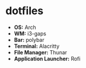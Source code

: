 # dotfiles

- **OS:** Arch
- **WM:** i3-gaps
- **Bar:** polybar
- **Terminal:** Alacritty
- **File Manager:** Thunar
- **Application Launcher:** Rofi
